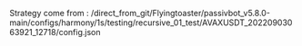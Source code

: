 Strategy come from : /direct_from_git/Flyingtoaster/passivbot_v5.8.0-main/configs/harmony/1s/testing/recursive_01_test/AVAXUSDT_20220903063921_12718/config.json
